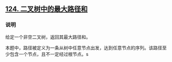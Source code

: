 ## [124. 二叉树中的最大路径和](https://leetcode-cn.com/problems/binary-tree-maximum-path-sum/)

### 说明
给定一个非空二叉树，返回其最大路径和。

本题中，路径被定义为一条从树中任意节点出发，达到任意节点的序列。该路径至少包含一个节点，且不一定经过根节点。s